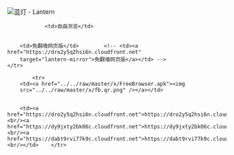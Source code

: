 

<img src="../../raw/master/x/8e0a2b81.c82003be.LanternYellow2.png" alt="蓝灯 - Lantern"/>
<table>
    <tr>
                
                <td>自由浏览</td>
        
        
        <td>免翻墙网页版</td>        <!-- <td><a href="https://dro2y5q2hsi6n.cloudfront.net"
        target="lantern-mirror">免翻墙网页版</a></td> -->
    </tr>
    
            <tr>
        <td><a href="../../raw/master/x/FreeBrowser.apk"><img
        src="../../raw/master/x/fb.qr.png" /></a></td>

        
        <td><a href="https://dro2y5q2hsi6n.cloudfront.net">https://dro2y5q2hsi6n.cloudfront.net</a><br/><a href="https://dy9jxty2bk06c.cloudfront.net">https://dy9jxty2bk06c.cloudfront.net</a><br/><a href="https://dabt9rvi77k9c.cloudfront.net">https://dabt9rvi77k9c.cloudfront.net</a><br/></td>    </tr>
</table>

